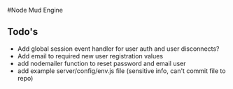 #Node Mud Engine

## Todo's

- Add global session event handler for user auth and user disconnects?
- Add email to required new user registration values
- add nodemailer function to reset password and email user
- add example server/config/env.js file (sensitive info, can't commit file to repo)

